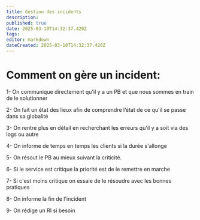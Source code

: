 ```yaml
---
title: Gestion des incidents
description: 
published: true
date: 2025-03-10T14:32:37.420Z
tags: 
editor: markdown
dateCreated: 2025-03-10T14:32:37.420Z
---
```


# Comment on gère un incident:

1- On communique directement qu'il y a un PB et que nous sommes en train de le solutionner

2- On fait un état des lieux afin de comprendre l’état de ce qu'il se passe dans sa globalité

3- On rentre plus en détail en recherchant les erreurs qu'il y a soit via des logs ou autre

4- On informe de temps en temps les clients si la durée s'allonge

5- On résout le PB au mieux suivant la criticité.

6- Si le service est critique la priorité est de le remettre en marche

7- Si c'est moins critique on essaie de le résoudre avec les bonnes pratiques

8- On informe la fin de l'incident

9- On rédige un RI si besoin